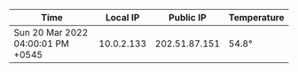 | Time     | Local IP | Public IP | Temperature |
| ----------- | ----------- | ----------- | ----------- |
| Sun 20 Mar 2022 04:00:01 PM +0545      | 10.0.2.133     | 202.51.87.151  | 54.8° |
